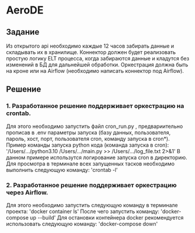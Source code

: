 # AeroDE

## Задание

Из открытого api необходимо каждые 12 часов забирать данные и складывать их в хранилище. 
Коннектор должен будет реализовать простую логику ELT процесса, когда забираются данные и кладутся без изменений в БД для дальнейшей обработки. 
Оркестрация должна быть на кроне или на Airflow (необходимо написать коннектор под Airflow).

## Решение

### 1. Разработанное решение поддерживает оркестрацию на crontab. 
Для этого необходимо запустить файл cron_run.py , предвариительно прописав в .env параметры запуска (базу данных, пользователя, пароль, хост, порт, пользователя cron, команду запуска в cron*).
Пример команды запуска python кода (команда запуска в cron):
'/Users/.../python3.10 /Users/.../main.py >> /Users/.../log_file.txt 2>&1'
В данном примере использутся логирование запуска cron в директорию.
Для просмотра в терминале всех запущенных тасков необходимо выполнить следующую команду:
'crontab -l'

### 2. Разработанное решение поддерживает оркестрацию через Airflow.
Для этого необходимо запустить следующую команду в терминале проекта:
'docker container ls'
После чего запустить команду:
'docker-compose up --build'
Для остановки контейнера docker рекомендуется использовать следующую команду:
'docker-compose down'
